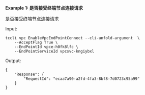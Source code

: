 **Example 1: 是否接受终端节点连接请求**

是否接受终端节点连接请求

Input: 

```
tccli vpc EnableVpcEndPointConnect --cli-unfold-argument  \
    --AcceptFlag True \
    --EndPointId vpce-h0fk8lfc \
    --EndPointServiceId vpcsvc-kngiybxl
```

Output: 
```
{
    "Response": {
        "RequestId": "ecaa7a90-a2fd-4fa3-8bf8-7d0723c95a99"
    }
}
```

